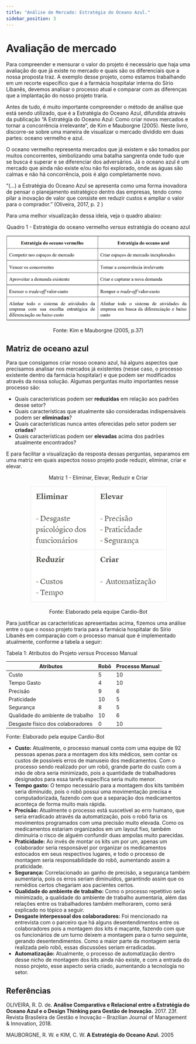```yaml
---
title: "Análise de Mercado: Estratégia do Oceano Azul."
sidebar_position: 3
---
```


# Avaliação de mercado

Para compreender e mensurar o valor do projeto é necessário que haja uma avaliação do que já existe no mercado e quais são os diferenciais que a nossa proposta traz. A exemplo desse projeto, como estamos trabalhando em um recorte específico que é a farmácia hospitalar interna do Sírio Libanês, devemos analisar o processo atual e comparar com as diferenças que a implantação do nosso projeto traria.

Antes de tudo, é muito importante compreender o método de análise que está sendo utilizado, que é a Estratégia do Oceano Azul, difundida através da publicação “A Estratégia do Oceano Azul: Como criar novos mercados e tornar a concorrência irrelevante”, de Kim e Mauborgne (2005). Neste livro, discorre-se sobre uma maneira de visualizar o mercado dividido em duas partes: oceano vermelho e azul. 

O oceano vermelho representa mercados que já existem e são tomados por muitos concorrentes, simbolizando uma batalha sangrenta onde tudo que se busca é superar e se diferenciar  dos adversários. Já o oceano azul é um mercado que ainda não existe e/ou não foi explorado, onde as águas são calmas e não há concorrência, pois é algo completamente novo.

“(…) a Estratégia do Oceano Azul se apresenta como uma forma inovadora de pensar o planejamento estratégico dentro das empresas, tendo como pilar a inovação de valor que consiste em reduzir custos e ampliar o valor para o comprador.” (Oliveira, 2017, p. 2 )

Para uma melhor visualização dessa ideia, veja o quadro abaixo:

<div align="center">

Quadro 1 - Estratégia do oceano vermelho *versus* estratégia do oceano azul

![Tabela](../../../static/img/Tabela.png)

Fonte: Kim e Mauborgne (2005, p.37)

</div>  

## Matriz de oceano azul

Para que consigamos criar nosso oceano azul, há alguns aspectos que precisamos analisar nos mercados já existentes (nesse caso, o processo existente dentro da farmácia hospitalar) e que podem ser modificados através da nossa solução. Algumas perguntas muito importantes nesse processo são:

- Quais características podem ser **reduzidas**  em relação aos padrões desse setor?
- Quais características que atualmente são consideradas indispensáveis podem ser **eliminadas**?
- Quais características nunca antes oferecidas pelo setor podem ser **criadas**?
- Quais características podem ser **elevadas** acima dos padrões atualmente encontrados?

E para facilitar a visualização da resposta dessas perguntas, separamos em uma matriz em quais aspectos nosso projeto pode reduzir, eliminar, criar e elevar.

<div align="center">
Matriz 1 - Eliminar, Elevar, Reduzir e Criar

![matriz 1](../../../static/img/Matriz%20eliminar%20elevar%20reduzir%20criar.png)

Fonte: Elaborado pela equipe Cardio-Bot
</div>

Para justificar as características apresentadas acima, fizemos uma análise entre o que o nosso projeto traria para a farmácia hospitalar do Sírio Libanês em comparação com o processo manual que é implementado atualmente, conforme a tabela a seguir:

Tabela 1: Atributos do Projeto *versus* Processo Manual

| Atributos | Robô | Processo Manual |
| --- | --- | --- |
| Custo | 5 | 10 |
| Tempo Gasto | 4 | 10 |
| Precisão | 9 | 6 |
| Praticidade | 10 | 5 |
| Segurança | 8 | 5 |
| Qualidade do ambiente de trabalho | 10 | 6 |
| Desgaste físico dos colaboradores | 0 | 10 |

Fonte: Elaborado pela equipe Cardio-Bot

- **Custo:**  Atualmente, o processo manual conta com uma equipe de 92 pessoas apenas para a montagem dos kits médicos, sem contar os custos de possíveis erros de manuseio dos medicamentos. Com o processo sendo realizado por um robô, grande parte do custo com a mão de obra seria minimizado, pois a quantidade de trabalhadores designados para essa tarefa específica seria muito menor.
- **Tempo gasto:**  O tempo necessário para a montagem dos kits também seria diminuído, pois o robô possui uma movimentação precisa e computadorizada, fazendo com que a separação dos medicamentos aconteça de forma muito mais rápida.
- **Precisão:** Atualmente o processo está suscetível ao erro humano, que seria erradicado através da automatização, pois o robô faria os movimentos programados com uma precisão muito elevada. Como os medicamentos estariam organizados em um layout fixo, também diminuiria o risco de alguém confundir duas ampolas muito parecidas.
- **Praticidade:** Ao invés de montar os kits um por um, apenas um colaborador seria responsável por organizar os medicamentos estocados em seus respectivos lugares, e todo o processo de montagem seria responsabilidade do robô, aumentando assim a praticidade.
- **Segurança:** Correlacionado ao ganho de precisão, a segurança também aumentaria, pois os erros seriam diminuídos, garantindo assim que os remédios certos chegariam aos pacientes certos.
- **Qualidade do ambiente de trabalho:** Como o processo repetitivo seria minimizado, a qualidade do ambiente de trabalho aumentaria, além das relações entre os trabalhadores também melhorarem, como será explicado no tópico a seguir.
- **Desgaste interpessoal dos colaboradores:** Foi mencionado na entrevista com  o parceiro que há alguns desentendimentos entre os colaboradores pois a montagem dos kits é maçante, fazendo com que os funcionários de um turno deixem a montagem para o turno seguinte, gerando desentendimentos. Como a maior parte da montagem seria realizada pelo robô, essas discussões seriam erradicadas.
- **Automatização:** Atualmente, o processo de automatização dentro desse nicho de montagem dos kits ainda não existe, e com a entrada do nosso projeto, esse aspecto seria criado, aumentando a tecnologia no setor.

## Referências

OLIVEIRA, R. D. de. **Análise Comparativa e Relacional entre a Estratégia do Oceano Azul e o Design Thinking para Gestão de Inovação.** 2017. 23f. Revista Brasileira de Gestão e Inovação – Brazilian Journal of Management & Innovation, 2018.

MAUBORGNE, R. W. e KIM, C. W. **A Estratégia do Oceano Azul.** 2005